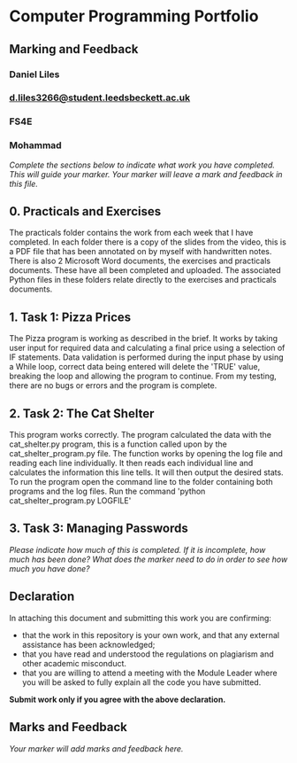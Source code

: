 # Computer Programming Portfolio

## Marking and Feedback

### Daniel Liles

### d.liles3266@student.leedsbeckett.ac.uk

### FS4E

### Mohammad
*Complete the sections below to indicate what work you have completed. This will guide your marker. 
Your marker will leave a mark and feedback in this file.*

## 0. Practicals and Exercises

The practicals folder contains the work from each week that I have completed. In each folder there is a copy of the slides from the video, this is a PDF file that has been annotated on by myself with handwritten notes. 
There is also 2 Microsoft Word documents, the exercises and practicals documents. These have all been completed and uploaded. The associated Python files in these folders relate directly to the exercises and practicals documents. 

## 1. Task 1: Pizza Prices

The Pizza program is working as described in the brief. It works by taking user input for required data and calculating a final price using a selection of IF statements. 
Data validation is performed during the input phase by using a While loop, correct data being entered will delete the 'TRUE' value, breaking the loop and allowing the program to continue. 
From my testing, there are no bugs or errors and the program is complete. 

## 2. Task 2: The Cat Shelter

This program works correctly. The program calculated the data with the cat_shelter.py program, this is a function called upon by the cat_shelter_program.py file. 
The function works by opening the log file and reading each line individually. It then reads each individual line and calculates the information this line tells. It will then output the desired stats. 
To run the program open the command line to the folder containing both programs and the log files. Run the command 'python cat_shelter_program.py LOGFILE'


## 3. Task 3: Managing Passwords

*Please indicate how much of this is completed. If it is incomplete, how much has been done? What does the marker
need to do in order to see how much you have done?*

## Declaration

In attaching this document and submitting this work you are confirming:

- that the work in this repository is your own work, and that  any external assistance has been acknowledged;
-  that you have read and understood the regulations on plagiarism and other academic misconduct.
-  that you are willing to attend a meeting with the Module Leader where you will be asked to
   fully explain all the code you have submitted.

**Submit work only if you agree with the above declaration.**

## Marks and Feedback

*Your marker will add marks and feedback here.*
